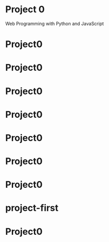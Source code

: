 # Project 0

Web Programming with Python and JavaScript
# Project0
# Project0
# Project0
# Project0
# Project0
# Project0
# Project0
# project-first
# Project0
